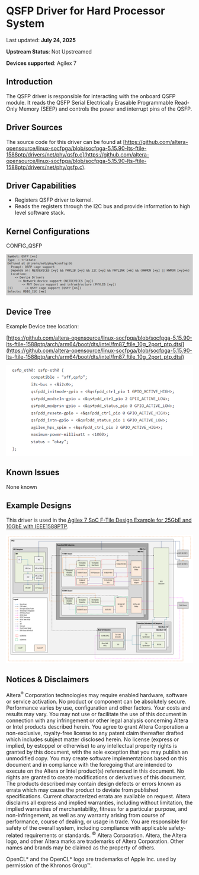 # **QSFP Driver for Hard Processor System**

Last updated: **July 24, 2025** 

**Upstream Status**: Not Upstreamed

**Devices supported**: Agilex 7

## **Introduction**

The QSFP driver is responsible for interacting with the onboard QSFP module. It reads the QSFP Serial Electrically Erasable Programmable Read-Only Memory (SEEP) and controls the power and interrupt pins of the QSFP.

## **Driver Sources**

The source code for this driver can be found at [https://github.com/altera-opensource/linux-socfpga/blob/socfpga-5.15.90-lts-ftile-1588ptp/drivers/net/phy/qsfp.c](https://github.com/altera-opensource/linux-socfpga/blob/socfpga-5.15.90-lts-ftile-1588ptp/drivers/net/phy/qsfp.c).

## **Driver Capabilities**

* Registers QSFP driver to kernel.
* Reads the registers through the I2C bus and provide information to high level software stack.

## **Kernel Configurations**

CONFIG_QSFP

![config](images/config.png)

## **Device Tree**

Example Device tree location:

[https://github.com/altera-opensource/linux-socfpga/blob/socfpga-5.15.90-lts-ftile-1588ptp/arch/arm64/boot/dts/intel/fm87_ftile_10g_2port_ptp.dtsi](https://github.com/altera-opensource/linux-socfpga/blob/socfpga-5.15.90-lts-ftile-1588ptp/arch/arm64/boot/dts/intel/fm87_ftile_10g_2port_ptp.dtsi)

![qsfp_device_tree](images/qsfp_device_tree.png)

## **Known Issues**

None known

## **Example Designs**

This driver is used in the [Agilex 7 SoC F-Tile Design Example for 25GbE and 10GbE with IEEE1588PTP](https://www.rocketboards.org/foswiki/Projects/Agilex7SoCFTileDesignExampleWithIEEE1588PTP25GE).

![f_tile_ptp_general_architecture](images/f_tile_ptp_general_architecture.png)

## Notices & Disclaimers

Altera<sup>&reg;</sup> Corporation technologies may require enabled hardware, software or service activation.
No product or component can be absolutely secure. 
Performance varies by use, configuration and other factors.
Your costs and results may vary. 
You may not use or facilitate the use of this document in connection with any infringement or other legal analysis concerning Altera or Intel products described herein. You agree to grant Altera Corporation a non-exclusive, royalty-free license to any patent claim thereafter drafted which includes subject matter disclosed herein.
No license (express or implied, by estoppel or otherwise) to any intellectual property rights is granted by this document, with the sole exception that you may publish an unmodified copy. You may create software implementations based on this document and in compliance with the foregoing that are intended to execute on the Altera or Intel product(s) referenced in this document. No rights are granted to create modifications or derivatives of this document.
The products described may contain design defects or errors known as errata which may cause the product to deviate from published specifications.  Current characterized errata are available on request.
Altera disclaims all express and implied warranties, including without limitation, the implied warranties of merchantability, fitness for a particular purpose, and non-infringement, as well as any warranty arising from course of performance, course of dealing, or usage in trade.
You are responsible for safety of the overall system, including compliance with applicable safety-related requirements or standards. 
<sup>&copy;</sup> Altera Corporation.  Altera, the Altera logo, and other Altera marks are trademarks of Altera Corporation.  Other names and brands may be claimed as the property of others. 

OpenCL* and the OpenCL* logo are trademarks of Apple Inc. used by permission of the Khronos Group™. 